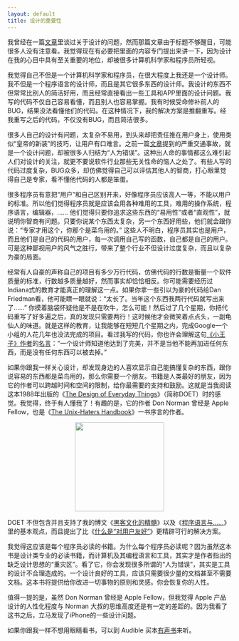 ```yaml
---
layout: default
title: 设计的重要性
---
```



我曾经在一篇[文章](http://www.yinwang.org/blog-cn/2014/07/17/rest)里谈过关于设计的问题，然而那篇文章由于标题不够醒目，可能很多人没有注意看。我觉得现在有必要把里面的内容专门提出来讲一下，因为设计在我的心目中具有至关重要的地位，却被很多计算机科学家和程序员所轻视。
</p>

我觉得自己不但是一个计算机科学家和程序员，在很大程度上我还是一个设计师。我不但是一个程序语言的设计师，而且是其它很多东西的设计师。我设计的东西不但常常比别人的简洁好用，而且经常直接看出一些工具和APP里面的设计问题。我写的代码不仅自己容易看懂，而且别人也容易掌握。我有时候受命修补前人的BUG，结果没法看懂他们的代码。在这种情况下，我的解决方案是推翻重写。经我重写之后的代码，不仅没有BUG，而且简洁很多。

很多人自己的设计有问题，太复杂不易用，到头来却把责任推在用户身上，使用类似“皇帝的新装”的技巧，让用户有口难言。之前一篇[文章](http://www.yinwang.org/blog-cn/2015/02/24/human-errors)提到的严重交通事故，就是一个设计问题，却被很多人归结为“人为错误”。这种出人命的事情都这么难引起人们对设计的关注，就更不要说软件行业那些无关性命的恼人之处了。有些人写的代码过度复杂，BUG众多，却仿佛觉得自己可以评估其他人的智商，打心眼里觉得自己是专家，看不懂他代码的人都是笨蛋。

很多程序员有意把“用户”和自己区别开来，好像程序员应该高人一等，不能以用户的标准。所以他们觉得程序员就是应该会用各种难用的工具，难用的操作系统，程序语言，编辑器，…… 他们觉得只要你追求这些东西的“易用性”或者“直观性”，就说明你智商有问题。只要你说某个东西太复杂，另一个东西好用些，他们就会跟你说：“专家才用这个，你那个是菜鸟用的。” 这些人不明白，程序员其实也是用户，而且他们是自己的代码的用户，每一次调用自己写的函数，自己都是自己的用户。可是这种鄙视用户的风气之胜行，带来了整个行业不但设计过度复杂，而且以复杂为豪的局面。

经常有人自豪的声称自己的项目有多少万行代码，仿佛代码的行数是衡量一个软件质量的标准，行数越多质量越好，然而事实却恰恰相反。你可能需要经历过Indiana式的教育才能真正的理解这一点。如果你拿一些引以为豪的代码给Dan Friedman看，他可能瞟一眼就说：“太长了。当年这个东西我两行代码就写出来了……” 你摸着脑袋怀疑他是不是在吹牛，怎么可能！然后过了几个星期，你把代码重写了好多遍之后，真的发现只需要两行！这时候他才会微笑着点点头，一副龟仙人的味道。就是这样的教育，让我能够在短短几个星期之内，完成Google一个小组的人花几年也没法完成的项目。看过我写的代码，你也许会理解这句[《小王子》作者](http://zh.wikipedia.org/wiki/%E5%AE%89%E6%89%98%E4%B8%87%C2%B7%E5%BE%B7%E5%9C%A3%E5%9F%83%E5%85%8B%E7%B5%AE%E4%BD%A9%E9%87%8C)的[名言](http://www.brainyquote.com/quotes/quotes/a/antoinedes121910.html)：“一个设计师知道他达到了完美，并不是当他不能再加进任何东西，而是没有任何东西可以被去掉。”

如果你跟我一样关心设计，却发现身边的人喜欢显示自己能搞懂复杂的东西，跟你说容易的东西都是菜鸟用的，那么你需要一个朋友。书籍是人类最好的朋友，因为它的作者可以跨越时间和空间的限制，给你最需要的支持和鼓励。这就是当我阅读这本1988年出版的《[The Design of Everyday Things](http://www.amazon.com/Design-Everyday-Things-Revised-Expanded-ebook/dp/B00E257T6C)》（简称DOET）时的感觉。我觉得，终于有人懂我了！有趣的是，它的作者 Don Norman 曾经是 Apple Fellow，也是《[The Unix-Haters Handbook](http://web.mit.edu/~simsong/www/ugh.pdf)》一书序言的作者。

<center><img src="http://ericpony.github.io/wangyin/images/doet.jpg" width="200px" /></center>

DOET 不但包含并且支持了我的博文《[黑客文化的精髓](http://www.yinwang.org/blog-cn/2014/04/11/hacker-culture)》以及《[程序语言与……](http://www.yinwang.org/blog-cn/2014/01/25/pl-and)》里的基本观点，而且提出了比《[什么是“对用户友好”](http://www.yinwang.org/blog-cn/2012/05/18/user-friendliness)》更精辟可行的解决方案。

我觉得这应该是每个程序员必读的书籍。为什么每个程序员必读呢？因为虽然这本书是设计类专业的必读书籍，而计算机及其编程语言和工具，其实才是作者指出的缺乏设计思想的“重灾区”。看了它，你会发现很多所谓的“人为错误”，其实是工具的设计不合理造成的。一个设计良好的工具，应该只需要很少量的文档甚至不需要文档。这本书将提供给你改进一切事物的原则和灵感。你会恢复你的人性。

值得一提的是，虽然 Don Norman 曾经是 Apple Fellow，但我觉得 Apple 产品设计的人性化程度与 Norman 大叔的思维高度还是有一定的差距的。因为我看了这书之后，立马发现了iPhone的一些设计问题。

如果你跟我一样不想用眼睛看书，可以到 Audible 买本[有声书](http://www.audible.com/pd/Science-Technology/The-Design-of-Everyday-Things-Audiobook/B005I5MDGQ)来听。